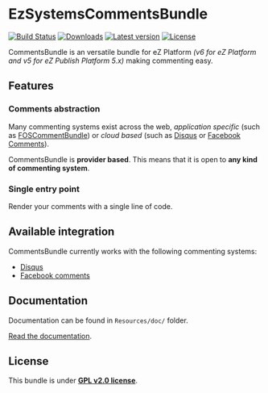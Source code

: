 # EzSystemsCommentsBundle

[![Build Status](https://img.shields.io/travis/ezsystems/CommentsBundle.svg?style=flat-square&branch=master)](https://travis-ci.org/ezsystems/CommentsBundle)
[![Downloads](https://img.shields.io/packagist/dt/ezsystems/comments-bundle.svg?style=flat-square)](https://packagist.org/packages/ezsystems/comments-bundle/stats)
[![Latest version](https://img.shields.io/github/release/ezsystems/CommentsBundle.svg?style=flat-square)](https://github.com/ezsystems/CommentsBundle/releases)
[![License](https://img.shields.io/packagist/l/ezsystems/comments-bundle.svg?style=flat-square)](LICENSE)


CommentsBundle is an versatile bundle for eZ Platform *(v6 for eZ Platform and v5 for eZ Publish Platform 5.x)* making commenting easy.

## Features

### Comments abstraction 
Many commenting systems exist across the web, *application specific* (such as
[FOSCommentBundle](https://github.com/FriendsOfSymfony/FOSCommentBundle)) or *cloud based* 
(such as [Disqus](http://disqus.com) or [Facebook Comments](https://developers.facebook.com/docs/reference/plugins/comments/)).

CommentsBundle is **provider based**. This means that it is open to **any kind of commenting system**.

### Single entry point
Render your comments with a single line of code.

## Available integration

CommentsBundle currently works with the following commenting systems:
* [Disqus](Resources/doc/02-configuration.md#disqus)
* [Facebook comments](Resources/doc/02-configuration.md#facebook)

## Documentation

Documentation can be found in `Resources/doc/` folder.

[Read the documentation](Resources/doc/index.md).

## License

This bundle is under **[GPL v2.0 license](http://www.gnu.org/licenses/gpl-2.0.html)**.
